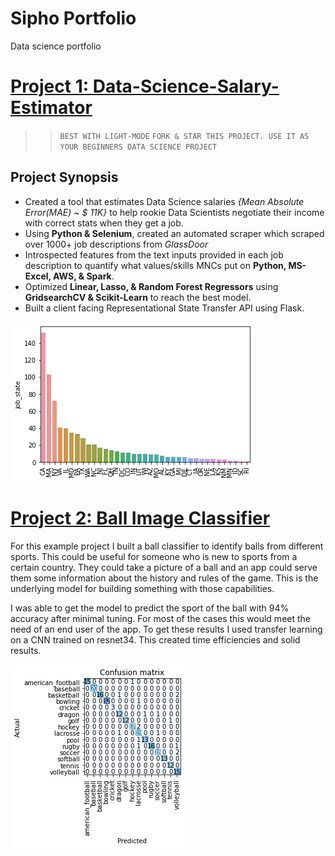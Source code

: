 # Sipho Portfolio
Data science portfolio

# [Project 1: Data-Science-Salary-Estimator](https://github.com/VivanVatsa/Data-Science-Salary-Estimator)
>> `BEST WITH LIGHT-MODE`
>> `FORK & STAR THIS PROJECT. USE IT AS YOUR BEGINNERS DATA SCIENCE PROJECT`

## Project Synopsis

* Created a tool that estimates Data Science salaries *{Mean Absolute Error(MAE) ~ $ 11K}* to help rookie Data Scientists negotiate their income with correct stats when they get a job.
* Using **Python & Selenium**, created an automated scraper which scraped over 1000+ job descriptions from *GlassDoor*
* Introspected features from the text inputs provided in each job description to quantify what values/skills MNCs put on **Python, MS-Excel, AWS, & Spark**.
* Optimized **Linear, Lasso, & Random Forest Regressors** using **GridsearchCV & Scikit-Learn** to reach the best model.
* Built a client facing Representational State Transfer API using Flask.

![](https://github.com/SiphoGit/Sipho_Portfolio/blob/main/images/positions_by_state.png)



# [Project 2: Ball Image Classifier](https://github.com/PlayingNumbers/ball_image_classifier)
For this example project I built a ball classifier to identify balls from different sports. This could be useful for someone who is new to sports from a certain country. They could take a picture of a ball and an app could serve them some information about the history and rules of the game. This is the underlying model for building something with those capabilities. 

I was able to get the model to predict the sport of the ball with 94% accuracy after minimal tuning. For most of the cases this would meet the need of an end user of the app. To get these results I used transfer learning on a CNN trained on resnet34. This created time efficiencies and solid results.

![](https://github.com/SiphoGit/Sipho_Portfolio/blob/main/images/matrix_results.png)
